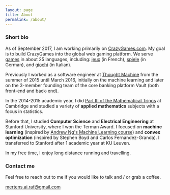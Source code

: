 ```yaml
---
layout: page
title: About
permalink: /about/
---
```


### Short bio

As of September 2017, I am working primarily on 
[CrazyGames.com](https://www.crazygames.com). My goal is to build CrazyGames into the global web gaming platform. We serve [games](https://www.crazygames.com) in about 25 languages, including: [jeux](https://www.crazygames.fr) (in French), [spiele](https://de.crazygames.com) (in German), and [giochi](https://it.crazygames.com) (in Italian).

Previously I worked as a software engineer at
[Thought Machine](https://www.thoughtmachine.net/) from the summer of 2015
until March 2016, initially on the machine learning and later on the 3-member founding team of the core banking platform Vault (both
front-end and back-end).

In the 2014-2015 academic year, I did
[Part III of the Mathematical Tripos](https://en.wikipedia.org/wiki/Part_III_of_the_Mathematical_Tripos)
at Cambridge and studied a variety of **applied mathematics** subjects
with a focus in statistics.

Before that, I studied **Computer Science** and **Electrical Engineering** at
Stanford University, where I won the Terman Award.
I focused on **machine learning** (inspired by
[Andrew Ng's Machine Learning course](http://cs229.stanford.edu/)) and **convex optimization**
(inspired by Stephen Boyd and Carlos Fernandez-Granda).
I transferred to Stanford after 1 academic year at KU Leuven.

In my free time, I enjoy long distance running and travelling.

### Contact me
Feel free to reach out to me if you would like to talk and / or grab a coffee.

[mertens.ai.raf@gmail.com](mailto:mertens.ai.raf@gmail.com)
